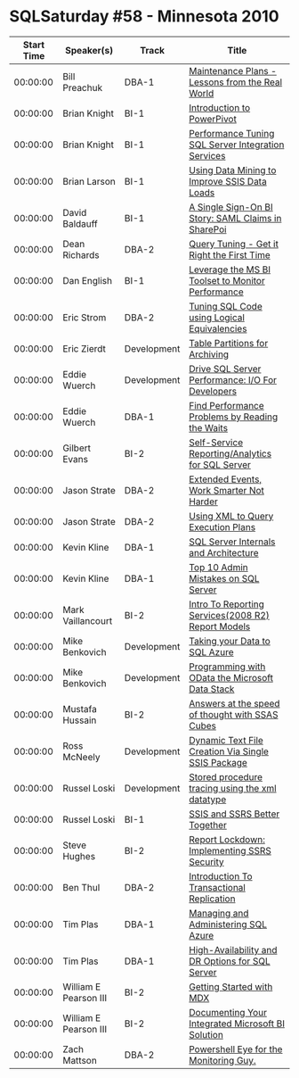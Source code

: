 # SQLSaturday #58 - Minnesota 2010
Start Time|Speaker(s)|Track|Title
---|---|---|---
00:00:00|Bill Preachuk|DBA-1|[Maintenance Plans - Lessons from the Real World](29061.md)
00:00:00|Brian Knight|BI-1|[Introduction to PowerPivot](29074.md)
00:00:00|Brian Knight|BI-1|[Performance Tuning SQL Server Integration Services](29075.md)
00:00:00|Brian Larson|BI-1|[Using Data Mining to Improve SSIS Data Loads](29092.md)
00:00:00|David Baldauff|BI-1|[A Single Sign-On BI Story: SAML Claims in SharePoi](29803.md)
00:00:00|Dean Richards|DBA-2|[Query Tuning - Get it Right the First Time](29880.md)
00:00:00|Dan English|BI-1|[Leverage the MS BI Toolset to Monitor Performance](29885.md)
00:00:00|Eric Strom|DBA-2|[Tuning SQL Code using Logical Equivalencies](30062.md)
00:00:00|Eric Zierdt|Development|[Table Partitions for Archiving](30063.md)
00:00:00|Eddie Wuerch|Development|[Drive SQL Server Performance: I/O For Developers](30163.md)
00:00:00|Eddie Wuerch|DBA-1|[Find Performance Problems by Reading the Waits](30164.md)
00:00:00|Gilbert Evans|BI-2|[Self-Service Reporting/Analytics for SQL Server](30243.md)
00:00:00|Jason Strate|DBA-2|[Extended Events, Work Smarter Not Harder](30528.md)
00:00:00|Jason Strate|DBA-2|[Using XML to Query Execution Plans](30530.md)
00:00:00|Kevin Kline|DBA-1|[SQL Server Internals and Architecture](31297.md)
00:00:00|Kevin Kline|DBA-1|[Top 10 Admin Mistakes on SQL Server](31298.md)
00:00:00|Mark Vaillancourt|BI-2|[Intro To Reporting Services(2008 R2) Report Models](31593.md)
00:00:00|Mike Benkovich|Development|[Taking your Data to SQL Azure](31785.md)
00:00:00|Mike Benkovich|Development|[Programming with OData  the Microsoft Data Stack](31786.md)
00:00:00|Mustafa Hussain|BI-2|[Answers at the speed of thought with SSAS Cubes](32035.md)
00:00:00|Ross McNeely|Development|[Dynamic Text File Creation Via Single SSIS Package](32656.md)
00:00:00|Russel Loski|Development|[Stored procedure tracing using the xml datatype](32706.md)
00:00:00|Russel Loski|BI-1|[SSIS and SSRS Better Together](32707.md)
00:00:00|Steve Hughes|BI-2|[Report Lockdown: Implementing SSRS Security ](33216.md)
00:00:00|Ben Thul|DBA-2|[Introduction To Transactional Replication](33574.md)
00:00:00|Tim Plas|DBA-1|[Managing and Administering SQL Azure](33575.md)
00:00:00|Tim Plas|DBA-1|[High-Availability and DR Options for SQL Server](33576.md)
00:00:00|William E Pearson III|BI-2|[Getting Started with MDX](33941.md)
00:00:00|William E Pearson III|BI-2|[Documenting Your Integrated Microsoft BI Solution](33943.md)
00:00:00|Zach Mattson|DBA-2|[Powershell Eye for the Monitoring Guy.](34521.md)
